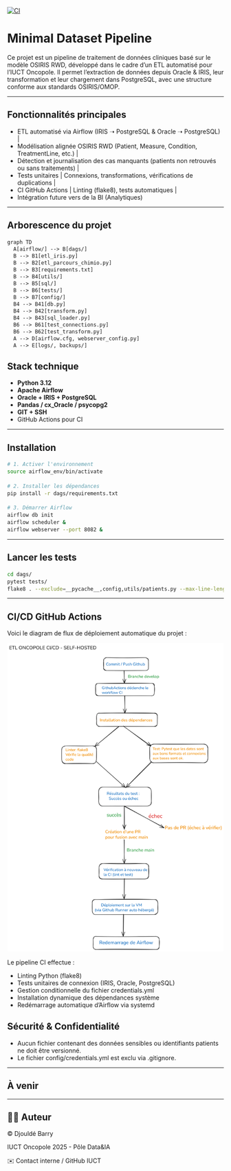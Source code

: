 [![CI](https://github.com/Oncopole-Claudius-Regaud/minimal-dataset/actions/workflows/ci.yml/badge.svg)](https://github.com/Oncopole-Claudius-Regaud/minimal-dataset/actions/workflows/ci.yml)

#  Minimal Dataset Pipeline
Ce projet est un pipeline de traitement de données cliniques basé sur le modèle OSIRIS RWD, développé dans le cadre d’un ETL automatisé pour l’IUCT Oncopole. Il permet l’extraction de données depuis Oracle & IRIS, leur transformation et leur chargement dans PostgreSQL, avec une structure conforme aux standards OSIRIS/OMOP.

---

##  Fonctionnalités principales

-  ETL automatisé via Airflow (IRIS ➝ PostgreSQL & Oracle ➝ PostgreSQL) |
-  Modélisation alignée OSIRIS RWD (Patient, Measure, Condition, TreatmentLine, etc.) |
-  Détection et journalisation des cas manquants (patients non retrouvés ou sans traitements) |
-  Tests unitaires | Connexions, transformations, vérifications de duplications |
-  CI GitHub Actions | Linting (flake8), tests automatiques |
-  Intégration future vers de la BI (Analytiques)

---

## Arborescence du projet

```mermaid
graph TD
  A[airflow/] --> B[dags/]
  B --> B1[etl_iris.py]
  B --> B2[etl_parcours_chimio.py]
  B --> B3[requirements.txt]
  B --> B4[utils/]
  B --> B5[sql/]
  B --> B6[tests/]
  B --> B7[config/]
  B4 --> B41[db.py]
  B4 --> B42[transform.py]
  B4 --> B43[sql_loader.py]
  B6 --> B61[test_connections.py]
  B6 --> B62[test_transform.py]
  A --> D[airflow.cfg, webserver_config.py]
  A --> E[logs/, backups/]
```

##  Stack technique

-  **Python 3.12**
-  **Apache Airflow**
-  **Oracle + IRIS + PostgreSQL**
-  **Pandas / cx_Oracle / psycopg2**
-  **GIT + SSH**
-  GitHub Actions pour CI

---

##  Installation

```bash
# 1. Activer l'environnement
source airflow_env/bin/activate

# 2. Installer les dépendances
pip install -r dags/requirements.txt

# 3. Démarrer Airflow
airflow db init
airflow scheduler &
airflow webserver --port 8082 &
```
---

##  Lancer les tests
```bash
cd dags/
pytest tests/
flake8 . --exclude=__pycache__,config,utils/patients.py --max-line-length=120
```
---

## CI/CD GitHub Actions

Voici le diagram de flux de déploiement automatique du projet :

<p align="center">
  <img src="docs/cicd.png" alt="Diagramme CI/CD" width="600"/>
</p>

Le pipeline CI effectue :

- Linting Python (flake8)
- Tests unitaires de connexion (IRIS, Oracle, PostgreSQL)
- Gestion conditionnelle du fichier credentials.yml
- Installation dynamique des dépendances système
-  Redémarrage automatique d’Airflow via systemd


##  Sécurité & Confidentialité

- Aucun fichier contenant des données sensibles ou identifiants patients ne doit être versionné.
- Le fichier config/credentials.yml est exclu via .gitignore.

---

## À venir

---

##  👨‍💻 Auteur

© Djouldé Barry

IUCT Oncopole 2025 - Pôle Data&IA

✉️ Contact interne / GitHub IUCT

